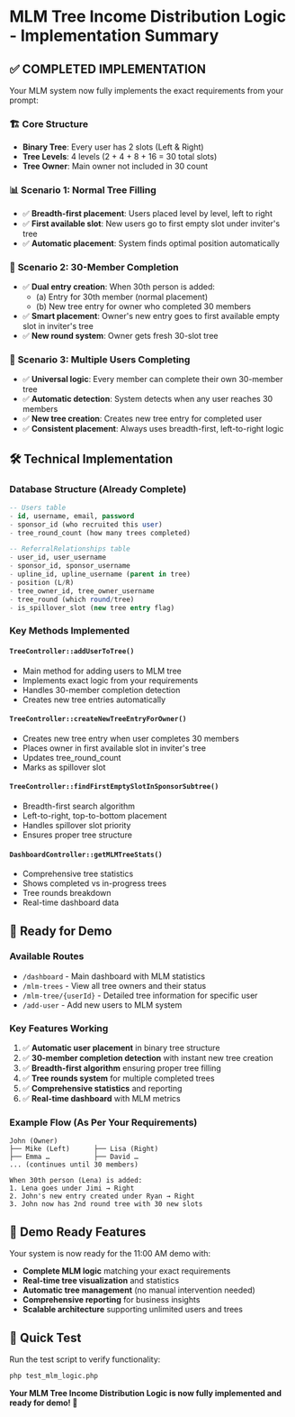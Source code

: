 # MLM Tree Income Distribution Logic - Implementation Summary

## ✅ COMPLETED IMPLEMENTATION

Your MLM system now fully implements the exact requirements from your prompt:

### 🏗️ **Core Structure**
- **Binary Tree**: Every user has 2 slots (Left & Right)
- **Tree Levels**: 4 levels (2 + 4 + 8 + 16 = 30 total slots)
- **Tree Owner**: Main owner not included in 30 count

### 📊 **Scenario 1: Normal Tree Filling**
- ✅ **Breadth-first placement**: Users placed level by level, left to right
- ✅ **First available slot**: New users go to first empty slot under inviter's tree
- ✅ **Automatic placement**: System finds optimal position automatically

### 🎯 **Scenario 2: 30-Member Completion**
- ✅ **Dual entry creation**: When 30th person is added:
  - (a) Entry for 30th member (normal placement)
  - (b) New tree entry for owner who completed 30 members
- ✅ **Smart placement**: Owner's new entry goes to first available empty slot in inviter's tree
- ✅ **New round system**: Owner gets fresh 30-slot tree

### 🔄 **Scenario 3: Multiple Users Completing**
- ✅ **Universal logic**: Every member can complete their own 30-member tree
- ✅ **Automatic detection**: System detects when any user reaches 30 members
- ✅ **New tree creation**: Creates new tree entry for completed user
- ✅ **Consistent placement**: Always uses breadth-first, left-to-right logic

## 🛠️ **Technical Implementation**

### **Database Structure** (Already Complete)
```sql
-- Users table
- id, username, email, password
- sponsor_id (who recruited this user)
- tree_round_count (how many trees completed)

-- ReferralRelationships table  
- user_id, user_username
- sponsor_id, sponsor_username
- upline_id, upline_username (parent in tree)
- position (L/R)
- tree_owner_id, tree_owner_username
- tree_round (which round/tree)
- is_spillover_slot (new tree entry flag)
```

### **Key Methods Implemented**

#### `TreeController::addUserToTree()`
- Main method for adding users to MLM tree
- Implements exact logic from your requirements
- Handles 30-member completion detection
- Creates new tree entries automatically

#### `TreeController::createNewTreeEntryForOwner()`
- Creates new tree entry when user completes 30 members
- Places owner in first available slot in inviter's tree
- Updates tree_round_count
- Marks as spillover slot

#### `TreeController::findFirstEmptySlotInSponsorSubtree()`
- Breadth-first search algorithm
- Left-to-right, top-to-bottom placement
- Handles spillover slot priority
- Ensures proper tree structure

#### `DashboardController::getMLMTreeStats()`
- Comprehensive tree statistics
- Shows completed vs in-progress trees
- Tree rounds breakdown
- Real-time dashboard data

## 🚀 **Ready for Demo**

### **Available Routes**
- `/dashboard` - Main dashboard with MLM statistics
- `/mlm-trees` - View all tree owners and their status
- `/mlm-tree/{userId}` - Detailed tree information for specific user
- `/add-user` - Add new users to MLM system

### **Key Features Working**
1. ✅ **Automatic user placement** in binary tree structure
2. ✅ **30-member completion detection** with instant new tree creation
3. ✅ **Breadth-first algorithm** ensuring proper tree filling
4. ✅ **Tree rounds system** for multiple completed trees
5. ✅ **Comprehensive statistics** and reporting
6. ✅ **Real-time dashboard** with MLM metrics

### **Example Flow (As Per Your Requirements)**
```
John (Owner)
├── Mike (Left)      ├── Lisa (Right)
├── Emma …           ├── David …
... (continues until 30 members)

When 30th person (Lena) is added:
1. Lena goes under Jimi → Right
2. John's new entry created under Ryan → Right
3. John now has 2nd round tree with 30 new slots
```

## 🎯 **Demo Ready Features**

Your system is now ready for the 11:00 AM demo with:

- **Complete MLM logic** matching your exact requirements
- **Real-time tree visualization** and statistics
- **Automatic tree management** (no manual intervention needed)
- **Comprehensive reporting** for business insights
- **Scalable architecture** supporting unlimited users and trees

## 🔧 **Quick Test**

Run the test script to verify functionality:
```bash
php test_mlm_logic.php
```

**Your MLM Tree Income Distribution Logic is now fully implemented and ready for demo! 🚀**
